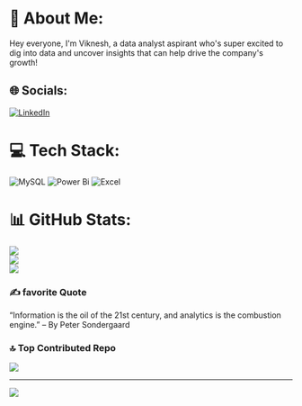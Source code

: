 # 💫 About Me:
Hey everyone, I'm Viknesh, a data analyst aspirant who's super excited to dig into data and uncover insights that can help drive the company's growth!


## 🌐 Socials:
[![LinkedIn](https://img.shields.io/badge/LinkedIn-%230077B5.svg?logo=linkedin&logoColor=white)](https://linkedin.com/in/www.linkedin.com/in/viknesh-vengatesh) 

# 💻 Tech Stack:
![MySQL](https://img.shields.io/badge/mysql-4479A1.svg?style=for-the-badge&logo=mysql&logoColor=white) ![Power Bi](https://img.shields.io/badge/power_bi-F2C811?style=for-the-badge&logo=powerbi&logoColor=black) ![Excel](https://img.shields.io/badge/Microsoft_Excel-217346?style=for-the-badge&logo=microsoft-excel&logoColor=white
)
# 📊 GitHub Stats:
![](https://github-readme-stats.vercel.app/api?username=Viknesh-analyst&theme=dark&hide_border=false&include_all_commits=false&count_private=false)<br/>
![](https://github-readme-streak-stats.herokuapp.com/?user=Viknesh-analyst&theme=dark&hide_border=false)<br/>
![](https://github-readme-stats.vercel.app/api/top-langs/?username=Viknesh-analyst&theme=dark&hide_border=false&include_all_commits=false&count_private=false&layout=compact)

### ✍️ favorite Quote
“Information is the oil of the 21st century, and analytics is the combustion engine.” – By Peter Sondergaard

### 🔝 Top Contributed Repo
![](https://github-contributor-stats.vercel.app/api?username=Viknesh-analyst&limit=5&theme=dark&combine_all_yearly_contributions=true)

---
[![](https://visitcount.itsvg.in/api?id=Viknesh-analyst&icon=0&color=0)](https://visitcount.itsvg.in)

<!-- Proudly created with GPRM ( https://gprm.itsvg.in ) -->
